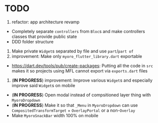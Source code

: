 # TODO

1. refactor: app architecture revamp

- Completely separate `controllers` from `Bloc`s and make controllers classes that provide public state
- DDD folder structure

1. Make private `Widget`s separated by file and use `part`/`part of`
1. improvement: Make only `myoro_flutter_library.dart` exportable

- <https://dart.dev/tools/pub/create-packages>: Putting all the code in `src` makes it so projects using MFL cannot export via `exports.dart` files

1. (**IN PROGRESS**) improvement: Improve various `Widget`s and especially improve said `Widget`s on mobile

- (**IN PROGRESS**) Open modal instead of compsitioned layer thing with `MyoroDropdown`
- (**IN PROGRESS**) Make it so that `_Menu` in `MyoroDropdown` can use `CompositedTransformTarget` + `OverlayPortal` or a non-`Overlay`
- Make `MyoroSnackBar` width 100% on mobile
